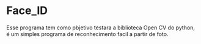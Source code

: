 # Face_ID
Esse programa tem como pbjetivo testara  a biblioteca Open CV do python, é um simples programa de reconhecimento facil a partir de foto.
